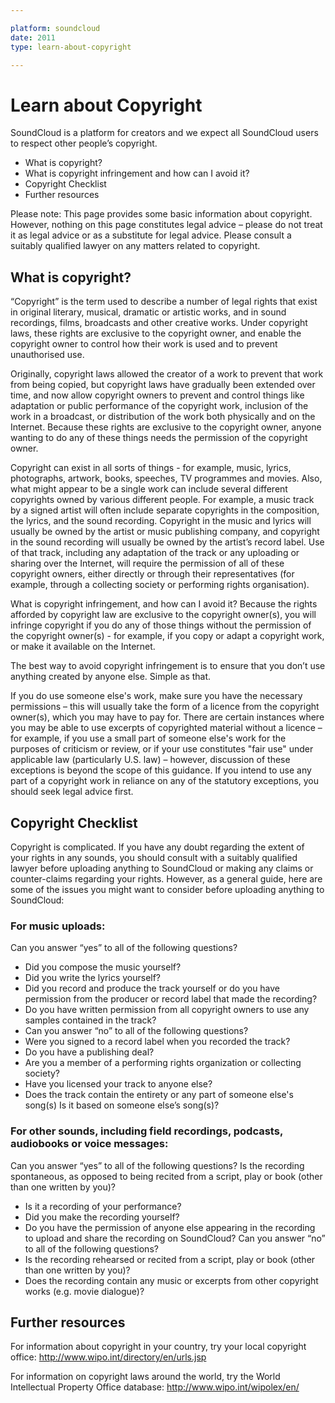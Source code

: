 ```yaml
---

platform: soundcloud
date: 2011
type: learn-about-copyright

---
```


# Learn about Copyright
SoundCloud is a platform for creators and we expect all SoundCloud users to respect other people’s copyright.

* What is copyright?
* What is copyright infringement and how can I avoid it?
* Copyright Checklist
* Further resources

Please note: This page provides some basic information about copyright. However, nothing on this page constitutes legal advice – please do not treat it as legal advice or as a substitute for legal advice. Please consult a suitably qualified lawyer on any matters related to copyright.

## What is copyright?
“Copyright” is the term used to describe a number of legal rights that exist in original literary, musical, dramatic or artistic works, and in sound recordings, films, broadcasts and other creative works. Under copyright laws, these rights are exclusive to the copyright owner, and enable the copyright owner to control how their work is used and to prevent unauthorised use.

Originally, copyright laws allowed the creator of a work to prevent that work from being copied, but copyright laws have gradually been extended over time, and now allow copyright owners to prevent and control things like adaptation or public performance of the copyright work, inclusion of the work in a broadcast, or distribution of the work both physically and on the Internet. Because these rights are exclusive to the copyright owner, anyone wanting to do any of these things needs the permission of the copyright owner.

Copyright can exist in all sorts of things - for example, music, lyrics, photographs, artwork, books, speeches, TV programmes and movies. Also, what might appear to be a single work can include several different copyrights owned by various different people. For example, a music track by a signed artist will often include separate copyrights in the composition, the lyrics, and the sound recording. Copyright in the music and lyrics will usually be owned by the artist or music publishing company, and copyright in the sound recording will usually be owned by the artist’s record label. Use of that track, including any adaptation of the track or any uploading or sharing over the Internet, will require the permission of all of these copyright owners, either directly or through their representatives (for example, through a collecting society or performing rights organisation).

What is copyright infringement, and how can I avoid it?
Because the rights afforded by copyright law are exclusive to the copyright owner(s), you will infringe copyright if you do any of those things without the permission of the copyright owner(s) - for example, if you copy or adapt a copyright work, or make it available on the Internet.

The best way to avoid copyright infringement is to ensure that you don’t use anything created by anyone else. Simple as that.

If you do use someone else's work, make sure you have the necessary permissions – this will usually take the form of a licence from the copyright owner(s), which you may have to pay for. There are certain instances where you may be able to use excerpts of copyrighted material without a licence – for example, if you use a small part of someone else's work for the purposes of criticism or review, or if your use constitutes "fair use" under applicable law (particularly U.S. law) – however, discussion of these exceptions is beyond the scope of this guidance. If you intend to use any part of a copyright work in reliance on any of the statutory exceptions, you should seek legal advice first.

## Copyright Checklist
Copyright is complicated. If you have any doubt regarding the extent of your rights in any sounds, you should consult with a suitably qualified lawyer before uploading anything to SoundCloud or making any claims or counter-claims regarding your rights. However, as a general guide, here are some of the issues you might want to consider before uploading anything to SoundCloud:

### For music uploads:
Can you answer “yes” to all of the following questions?
* Did you compose the music yourself?
* Did you write the lyrics yourself?
* Did you record and produce the track yourself or do you have permission from the producer or record label that made the recording?
* Do you have written permission from all copyright owners to use any samples contained in the track?
* Can you answer “no” to all of the following questions?
* Were you signed to a record label when you recorded the track?
* Do you have a publishing deal?
* Are you a member of a performing rights organization or collecting society?
* Have you licensed your track to anyone else?
* Does the track contain the entirety or any part of someone else's song(s) Is it based on someone else’s song(s)?
### For other sounds, including field recordings, podcasts, audiobooks or voice messages:
Can you answer “yes” to all of the following questions?
Is the recording spontaneous, as opposed to being recited from a script, play or book (other than one written by you)?
* Is it a recording of your performance?
* Did you make the recording yourself?
* Do you have the permission of anyone else appearing in the recording to upload and share the recording on SoundCloud?
Can you answer “no” to all of the following questions?
* Is the recording rehearsed or recited from a script, play or book (other than one written by you)?
* Does the recording contain any music or excerpts from other copyright works (e.g. movie dialogue)?
## Further resources

For information about copyright in your country, try your local copyright office: http://www.wipo.int/directory/en/urls.jsp

For information on copyright laws around the world, try the World Intellectual Property Office database: http://www.wipo.int/wipolex/en/